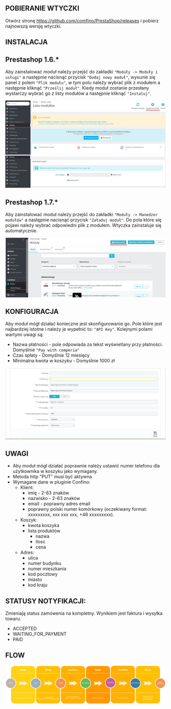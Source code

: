 ## POBIERANIE WTYCZKI

Otwórz stronę https://github.com/comfino/PrestaShop/releases i pobierz najnowszą wersję wtyczki.

## INSTALACJA

Prestashop 1.6.*
-------

Aby zainstalować moduł należy przejść do zakładki `"Moduły -> Moduły i usługi"` a następnie nacisnąć przycisk `"Dodaj nowy moduł"`, wysunie się panel z polem `"Plik modułu"`, w tym polu należy wybrać plik z modułem a następnie kliknąć `"Prześlij moduł"`. Kiedy moduł zostanie przesłany wystarczy wybrać go z listy modułów a następnie kliknąć `"Instaluj"`.

![Konfiguracja](images/pl/modules_ps_16.png "Konfiguracja")
![Konfiguracja](images/pl/modules_ps_16_panel.png "Konfiguracja")

Prestashop 1.7.*
-------
Aby zainstalować moduł należy przejść do zakładki `"Moduły -> Manedżer modułów"` a następnie nacisnąć przycisk `"Załaduj moduł"`. Do pola które się pojawi należy wybrać odpowiedni plik z modułem. Wtyczka zainstaluje się automatycznie.

![Konfiguracja](images/pl/modules_ps_17.png "Konfiguracja")

## KONFIGURACJA

Aby moduł mógł działać konieczne jest skonfigurowanie go. Pole które jest najbardziej istotne i należy je wypełnić to: `"API Key"`. 
Kolejnymi polami wartymi uwagi są:

* Nazwa płatności - pole odpowiada za tekst wyświetlany przy płatności. Domyślnie `"Pay with comperia"`
* Czas spłaty - Domyślnie 12 miesięcy
* Minimalna kwota w koszyku - Domyślnie 1000 zł

![Konfiguracja](images/pl/configuration.png "Konfiguracja")

## UWAGI

* Aby moduł mógł działać poprawnie należy ustawić numer telefonu dla użytkownika w koszyku jako wymagany. 
* Metoda http "PUT" musi być aktywna
* Wymagane dane w pluginie Confino:
    * Klient:
        * imię - 2-63 znaków
        * nazwisko - 2-63 znaków
        * email - poprawny adres email
        * poprawny polski numer komórkowy (oczekiwany format: xxxxxxxxx, xxx xxx xxx, +48 xxxxxxxxx).
    * Koszyk:
        * kwota koszyka
        * lista produktów
            * nazwa
            * ilosc
            * cena
    * Adres:
        * ulica
        * numer budynku
        * numer mieszkania
        * kod pocztowy
        * miasto
        * kod kraju

## STATUSY NOTYFIKACJI:

Zmieniają status zamówenia na kompletny. Wynikiem jest faktura i wysyłka towaru.

* ACCEPTED
* WAITING_FOR_PAYMENT
* PAID

## FLOW

![Flow](images/comfino-flow.png "Flow")
